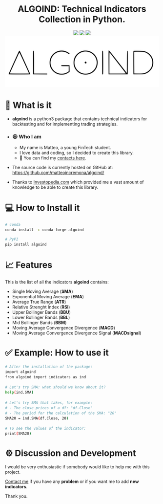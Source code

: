 <h1 align="center">ALGOIND: Technical Indicators Collection in Python.</h1>

<div align="center">
<img src="https://komarev.com/ghpvc/?username=matteoincremona&label=Profile%20views&color=blueviolet&style=flat" /> </a>
<img src ="https://img.shields.io/badge/pipy-%3E%20v3.7-blue" /> </a>
<img src ="https://img.shields.io/badge/version-0.0.3-green" /> </a>
<img src= "https://raw.githubusercontent.com/matteoincremona/algoind/main/logo.svg">

<div align="left">

# 🔎 What is it

- **algoind** is a python3 package that contains technical indicators for backtesting and for implementing trading strategies.

- ### 😃 Who I am
  - My name is Matteo, a young FinTech student.
  - I love data and coding, so I decided to create this library.
  - 👋 You can find my [contacts here].

- The source code is currently hosted on GitHub at: https://github.com/matteoincremona/algoind/

- Thanks to [Investopedia.com] which provided me a vast amount of knowledge to be able to create this library.

# 💻 How to Install it
```sh
# conda
conda install -c conda-forge algoind
```

```sh
# PyPI
pip install algoind
```

# 📈 Features 
This is the list of all the indicators **algoind** contains:

  - Single Moving Average (**SMA**)
  - Exponential Moving Average (**EMA**)
  - Average True Range (**ATR**)
  - Relative Strenght Index (**RSI**)
  - Upper Bollinger Bands (**BBU**)
  - Lower Bollinger Bands (**BBL**)
  - Mid Bollinger Bands (**BBM**)
  - Moving Average Convergence Divergence (**MACD**)
  - Moving Average Convergence Divergence Signal (**MACDsignal**)

# ✅ Example: How to use it

```sh
# After the installation of the package:
import algoind
from algoind import indicators as ind

# Let's try SMA: what should we know about it?
help(ind.SMA)

# Let's try SMA that takes, for example:
# - The close prices of a df: "df.Close"
# - The period for the calculation of the SMA: "20"
SMA20 = ind.SMA(df.Close, 20)

# To see the values of the indicator:
print(SMA20)
```
# ⚙️ Discussion and Development
I would be very enthusiastic if somebody would like to help me with this project.

[Contact me] if you have any **problem** or if you want me to add **new indicators**.

Thank you.

[contacts here]: https://github.com/matteoincremona/matteoincremona/
[Investopedia.com]: https://www.investopedia.com
[Contact me]: https://github.com/matteoincremona/matteoincremona/
